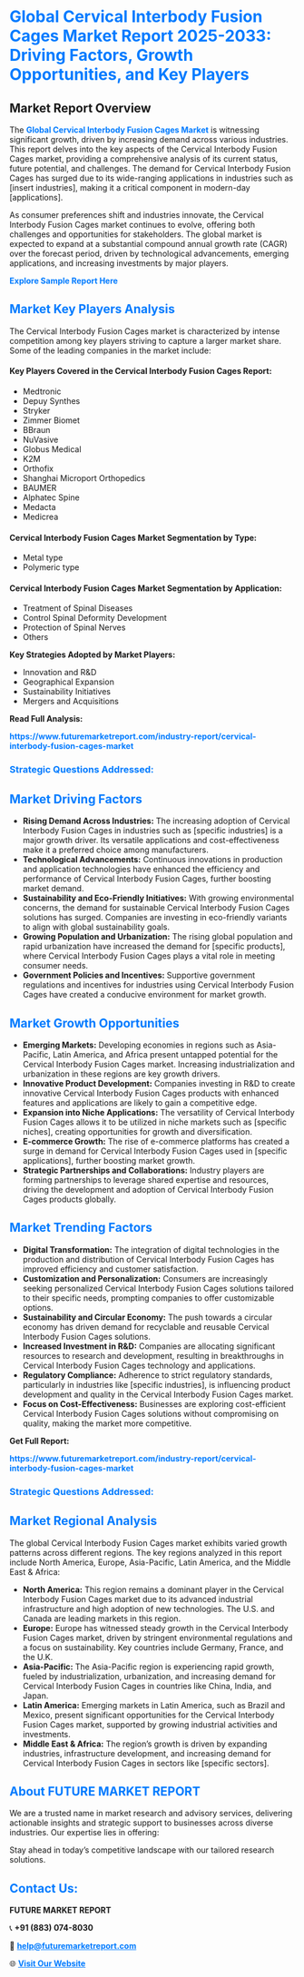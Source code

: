<h1 style="color: #007BFF;">Global Cervical Interbody Fusion Cages Market Report 2025-2033: Driving Factors, Growth Opportunities, and Key Players</h1>

<section id="overview">
<h2>Market Report Overview</h2>
<p>The <a href="https://www.futuremarketreport.com/industry-report/cervical-interbody-fusion-cages-market" style="color: #007BFF; text-decoration: none;"><strong>Global Cervical Interbody Fusion Cages Market</strong></a> is witnessing significant growth, driven by increasing demand across various industries. This report delves into the key aspects of the Cervical Interbody Fusion Cages market, providing a comprehensive analysis of its current status, future potential, and challenges. The demand for Cervical Interbody Fusion Cages has surged due to its wide-ranging applications in industries such as [insert industries], making it a critical component in modern-day [applications].</p>
<p>As consumer preferences shift and industries innovate, the Cervical Interbody Fusion Cages market continues to evolve, offering both challenges and opportunities for stakeholders. The global market is expected to expand at a substantial compound annual growth rate (CAGR) over the forecast period, driven by technological advancements, emerging applications, and increasing investments by major players.</p>
</section>

<section id="overview">
<p><a href="https://www.futuremarketreport.com/request-sample/reportId=103600" style="color: #007BFF; text-decoration: none;"><strong>Explore Sample Report Here</strong></a></p>
</section>

<section id="key-players">
<h2 style="color: #007BFF;">Market Key Players Analysis</h2>
<p>The Cervical Interbody Fusion Cages market is characterized by intense competition among key players striving to capture a larger market share. Some of the leading companies in the market include:</p>
<h4>Key Players Covered in the Cervical Interbody Fusion Cages Report:</h4>
<ul><li>Medtronic</li><li>Depuy Synthes</li><li>Stryker</li><li>Zimmer Biomet</li><li>BBraun</li><li>NuVasive</li><li>Globus Medical</li><li>K2M</li><li>Orthofix</li><li>Shanghai Microport Orthopedics</li><li>BAUMER</li><li>Alphatec Spine</li><li>Medacta</li><li>Medicrea</li></ul>
<h4>Cervical Interbody Fusion Cages Market Segmentation by Type:</h4>
<ul><li>Metal type</li><li>Polymeric type</li></ul>

<h4>Cervical Interbody Fusion Cages Market Segmentation by Application:</h4>
<ul><li>Treatment of Spinal Diseases</li><li>Control Spinal Deformity Development</li><li>Protection of Spinal Nerves</li><li>Others</li></ul>
<p><strong>Key Strategies Adopted by Market Players:</strong></p>
<ul>
<li>Innovation and R&D</li>
<li>Geographical Expansion</li>
<li>Sustainability Initiatives</li>
<li>Mergers and Acquisitions</li>
</ul>
</section>

<section>
<p><strong>Read Full Analysis: </strong></p><a href="https://www.futuremarketreport.com/industry-report/cervical-interbody-fusion-cages-market" style="color: #007BFF; text-decoration: none;"><strong>https://www.futuremarketreport.com/industry-report/cervical-interbody-fusion-cages-market</strong></a>
<h3 style="color: #007BFF;">Strategic Questions Addressed:</h3>
</section>

<section id="driving-factors">
<h2 style="color: #007BFF;">Market Driving Factors</h2>
<ul>
<li><strong>Rising Demand Across Industries:</strong> The increasing adoption of Cervical Interbody Fusion Cages in industries such as [specific industries] is a major growth driver. Its versatile applications and cost-effectiveness make it a preferred choice among manufacturers.</li>
<li><strong>Technological Advancements:</strong> Continuous innovations in production and application technologies have enhanced the efficiency and performance of Cervical Interbody Fusion Cages, further boosting market demand.</li>
<li><strong>Sustainability and Eco-Friendly Initiatives:</strong> With growing environmental concerns, the demand for sustainable Cervical Interbody Fusion Cages solutions has surged. Companies are investing in eco-friendly variants to align with global sustainability goals.</li>
<li><strong>Growing Population and Urbanization:</strong> The rising global population and rapid urbanization have increased the demand for [specific products], where Cervical Interbody Fusion Cages plays a vital role in meeting consumer needs.</li>
<li><strong>Government Policies and Incentives:</strong> Supportive government regulations and incentives for industries using Cervical Interbody Fusion Cages have created a conducive environment for market growth.</li>
</ul>
</section>

<section id="growth-opportunities">
<h2 style="color: #007BFF;">Market Growth Opportunities</h2>
<ul>
<li><strong>Emerging Markets:</strong> Developing economies in regions such as Asia-Pacific, Latin America, and Africa present untapped potential for the Cervical Interbody Fusion Cages market. Increasing industrialization and urbanization in these regions are key growth drivers.</li>
<li><strong>Innovative Product Development:</strong> Companies investing in R&D to create innovative Cervical Interbody Fusion Cages products with enhanced features and applications are likely to gain a competitive edge.</li>
<li><strong>Expansion into Niche Applications:</strong> The versatility of Cervical Interbody Fusion Cages allows it to be utilized in niche markets such as [specific niches], creating opportunities for growth and diversification.</li>
<li><strong>E-commerce Growth:</strong> The rise of e-commerce platforms has created a surge in demand for Cervical Interbody Fusion Cages used in [specific applications], further boosting market growth.</li>
<li><strong>Strategic Partnerships and Collaborations:</strong> Industry players are forming partnerships to leverage shared expertise and resources, driving the development and adoption of Cervical Interbody Fusion Cages products globally.</li>
</ul>
</section>

<section id="trending-factors">
<h2 style="color: #007BFF;">Market Trending Factors</h2>
<ul>
<li><strong>Digital Transformation:</strong> The integration of digital technologies in the production and distribution of Cervical Interbody Fusion Cages has improved efficiency and customer satisfaction.</li>
<li><strong>Customization and Personalization:</strong> Consumers are increasingly seeking personalized Cervical Interbody Fusion Cages solutions tailored to their specific needs, prompting companies to offer customizable options.</li>
<li><strong>Sustainability and Circular Economy:</strong> The push towards a circular economy has driven demand for recyclable and reusable Cervical Interbody Fusion Cages solutions.</li>
<li><strong>Increased Investment in R&D:</strong> Companies are allocating significant resources to research and development, resulting in breakthroughs in Cervical Interbody Fusion Cages technology and applications.</li>
<li><strong>Regulatory Compliance:</strong> Adherence to strict regulatory standards, particularly in industries like [specific industries], is influencing product development and quality in the Cervical Interbody Fusion Cages market.</li>
<li><strong>Focus on Cost-Effectiveness:</strong> Businesses are exploring cost-efficient Cervical Interbody Fusion Cages solutions without compromising on quality, making the market more competitive.</li>
</ul>
</section>

<section>
<p><strong>Get Full Report: </strong></p><a href="https://www.futuremarketreport.com/industry-report/cervical-interbody-fusion-cages-market" style="color: #007BFF; text-decoration: none;"><strong>https://www.futuremarketreport.com/industry-report/cervical-interbody-fusion-cages-market</strong></a>
<h3 style="color: #007BFF;">Strategic Questions Addressed:</h3>
</section>


<section id="regional-analysis">
<h2 style="color: #007BFF;">Market Regional Analysis</h2>
<p>The global Cervical Interbody Fusion Cages market exhibits varied growth patterns across different regions. The key regions analyzed in this report include North America, Europe, Asia-Pacific, Latin America, and the Middle East & Africa:</p>
<ul>
<li><strong>North America:</strong> This region remains a dominant player in the Cervical Interbody Fusion Cages market due to its advanced industrial infrastructure and high adoption of new technologies. The U.S. and Canada are leading markets in this region.</li>
<li><strong>Europe:</strong> Europe has witnessed steady growth in the Cervical Interbody Fusion Cages market, driven by stringent environmental regulations and a focus on sustainability. Key countries include Germany, France, and the U.K.</li>
<li><strong>Asia-Pacific:</strong> The Asia-Pacific region is experiencing rapid growth, fueled by industrialization, urbanization, and increasing demand for Cervical Interbody Fusion Cages in countries like China, India, and Japan.</li>
<li><strong>Latin America:</strong> Emerging markets in Latin America, such as Brazil and Mexico, present significant opportunities for the Cervical Interbody Fusion Cages market, supported by growing industrial activities and investments.</li>
<li><strong>Middle East & Africa:</strong> The region’s growth is driven by expanding industries, infrastructure development, and increasing demand for Cervical Interbody Fusion Cages in sectors like [specific sectors].</li>
</ul>
</section>

<footer>
<h2 style="color: #007BFF;">About FUTURE MARKET REPORT</h2>
<p>We are a trusted name in market research and advisory services, delivering actionable insights and strategic support to businesses across diverse industries. Our expertise lies in offering:</p>

<p>Stay ahead in today’s competitive landscape with our tailored research solutions.</p>

<h2 style="color: #007BFF;">Contact Us:</h2>
<p><strong>FUTURE MARKET REPORT</strong></p>
<p>📞 <strong>+91 (883) 074-8030</strong></p>
<p>📧 <strong><a href="mailto:help@futuremarketreport.com" style="color: #007BFF;">help@futuremarketreport.com</a></strong></p>
<p>🌐 <strong><a href="https://www.futuremarketreport.com/" style="color: #007BFF;">Visit Our Website</a></strong></p>
</footer>